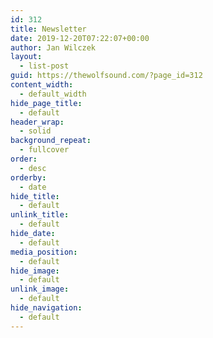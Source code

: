 ```yaml
---
id: 312
title: Newsletter
date: 2019-12-20T07:22:07+00:00
author: Jan Wilczek
layout:
  - list-post
guid: https://thewolfsound.com/?page_id=312
content_width:
  - default_width
hide_page_title:
  - default
header_wrap:
  - solid
background_repeat:
  - fullcover
order:
  - desc
orderby:
  - date
hide_title:
  - default
unlink_title:
  - default
hide_date:
  - default
media_position:
  - default
hide_image:
  - default
unlink_image:
  - default
hide_navigation:
  - default
---
```

<!-- Mailchimp for WordPress v4.7.7 - https://wordpress.org/plugins/mailchimp-for-wp/ -->

<!-- / Mailchimp for WordPress Plugin -->

<!--themify-builder:block-->